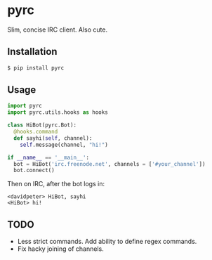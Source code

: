 # pyrc

Slim, concise IRC client. Also cute.

## Installation

```bash
$ pip install pyrc
```

## Usage

```python
import pyrc
import pyrc.utils.hooks as hooks

class HiBot(pyrc.Bot):
  @hooks.command
  def sayhi(self, channel):
    self.message(channel, "hi!")

if __name__ == '__main__':
  bot = HiBot('irc.freenode.net', channels = ['#your_channel'])
  bot.connect()
```

Then on IRC, after the bot logs in:

```
<davidpeter> HiBot, sayhi
<HiBot> hi!
```

## TODO

* Less strict commands. Add ability to define regex commands.
* Fix hacky joining of channels.
